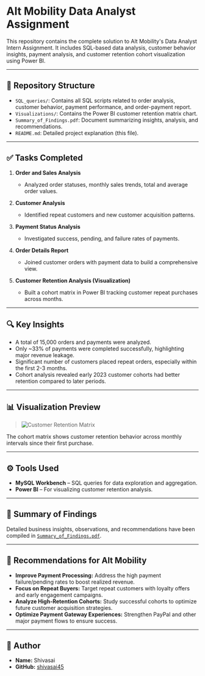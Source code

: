 # Alt Mobility Data Analyst Assignment

This repository contains the complete solution to Alt Mobility's Data Analyst Intern Assignment. It includes SQL-based data analysis, customer behavior insights, payment analysis, and customer retention cohort visualization using Power BI.

---

## 📂 Repository Structure


- `SQL_queries/`: Contains all SQL scripts related to order analysis, customer behavior, payment performance, and order-payment report.
- `Visualizations/`: Contains the Power BI customer retention matrix chart.
- `Summary_of_Findings.pdf`: Document summarizing insights, analysis, and recommendations.
- `README.md`: Detailed project explanation (this file).

---

## ✅ Tasks Completed

1. **Order and Sales Analysis**
   - Analyzed order statuses, monthly sales trends, total and average order values.

2. **Customer Analysis**
   - Identified repeat customers and new customer acquisition patterns.

3. **Payment Status Analysis**
   - Investigated success, pending, and failure rates of payments.

4. **Order Details Report**
   - Joined customer orders with payment data to build a comprehensive view.

5. **Customer Retention Analysis (Visualization)**
   - Built a cohort matrix in Power BI tracking customer repeat purchases across months.

---

## 🔍 Key Insights

- A total of 15,000 orders and payments were analyzed.
- Only ~33% of payments were completed successfully, highlighting major revenue leakage.
- Significant number of customers placed repeat orders, especially within the first 2-3 months.
- Cohort analysis revealed early 2023 customer cohorts had better retention compared to later periods.

---

## 📊 Visualization Preview

> ![Customer Retention Matrix](Visualizations/customer_retention.png)

The cohort matrix shows customer retention behavior across monthly intervals since their first purchase.

---

## ⚙️ Tools Used

- **MySQL Workbench** – SQL queries for data exploration and aggregation.
- **Power BI** – For visualizing customer retention analysis.

---

## 📄 Summary of Findings

Detailed business insights, observations, and recommendations have been compiled in [`Summary_of_Findings.pdf`](https://github.com/shivasai45/Alt-Mobility-Data-Analyst-Assignment/blob/main/Summary%20of%20Findings.pdf).

---

## 🧠 Recommendations for Alt Mobility

- **Improve Payment Processing:** Address the high payment failure/pending rates to boost realized revenue.
- **Focus on Repeat Buyers:** Target repeat customers with loyalty offers and early engagement campaigns.
- **Analyze High-Retention Cohorts:** Study successful cohorts to optimize future customer acquisition strategies.
- **Optimize Payment Gateway Experiences:** Strengthen PayPal and other major payment flows to ensure success.

---

## 👤 Author

- **Name:** Shivasai
- **GitHub:** [shivasai45](https://github.com/shivasai45)



